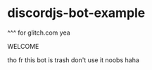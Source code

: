 # discordjs-bot-example
^^^ for glitch.com
yea

WELCOME 


tho fr this bot is trash don't use it noobs haha
